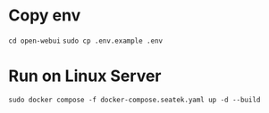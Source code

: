 
# Copy env

`cd open-webui`
`sudo cp .env.example .env`

# Run on Linux Server

`sudo docker compose -f docker-compose.seatek.yaml up -d --build`